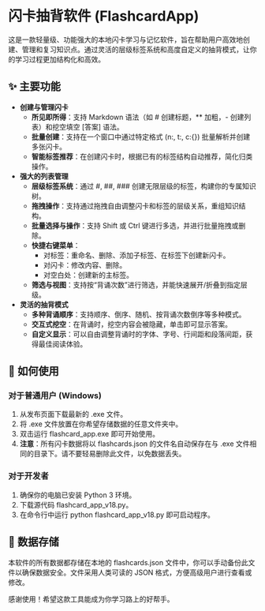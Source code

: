 # **闪卡抽背软件 (FlashcardApp)**

这是一款轻量级、功能强大的本地闪卡学习与记忆软件，旨在帮助用户高效地创建、管理和复习知识点。通过灵活的层级标签系统和高度自定义的抽背模式，让你的学习过程更加结构化和高效。

## **✨ 主要功能**

* **创建与管理闪卡**  
  * **所见即所得**：支持 Markdown 语法（如 \# 创建标题，\*\* 加粗，- 创建列表）和挖空填空 \[答案\] 语法。  
  * **批量创建**：支持在一个窗口中通过特定格式 (n:, t:, c:{}) 批量解析并创建多张闪卡。  
  * **智能标签推荐**：在创建闪卡时，根据已有的标签结构自动推荐，简化归类操作。  
* **强大的列表管理**  
  * **层级标签系统**：通过 \#, \#\#, \#\#\# 创建无限层级的标签，构建你的专属知识树。  
  * **拖拽操作**：支持通过拖拽自由调整闪卡和标签的层级关系，重组知识结构。  
  * **批量选择与操作**：支持 Shift 或 Ctrl 键进行多选，并进行批量拖拽或删除。  
  * **快捷右键菜单**：  
    * 对标签：重命名、删除、添加子标签、在标签下创建新闪卡。  
    * 对闪卡：修改内容、删除。  
    * 对空白处：创建新的主标签。  
  * **筛选与视图**：支持按“背诵次数”进行筛选，并能快速展开/折叠到指定层级。  
* **灵活的抽背模式**  
  * **多种背诵顺序**：支持顺序、倒序、随机、按背诵次数倒序等多种模式。  
  * **交互式挖空**：在背诵时，挖空内容会被隐藏，单击即可显示答案。  
  * **自定义显示**：可以自由调整背诵时的字体、字号、行间距和段落间距，获得最佳阅读体验。

## **🚀 如何使用**

### **对于普通用户 (Windows)**

1. 从发布页面下载最新的 .exe 文件。  
2. 将 .exe 文件放置在你希望存储数据的任意文件夹中。  
3. 双击运行 flashcard\_app.exe 即可开始使用。  
4. **注意**：所有闪卡数据将以 flashcards.json 的文件名自动保存在与 .exe 文件相同的目录下。请不要轻易删除此文件，以免数据丢失。

### **对于开发者**

1. 确保你的电脑已安装 Python 3 环境。  
2. 下载源代码 flashcard\_app\_v18.py。  
3. 在命令行中运行 python flashcard\_app\_v18.py 即可启动程序。

## **💾 数据存储**

本软件的所有数据都存储在本地的 flashcards.json 文件中，你可以手动备份此文件以确保数据安全。文件采用人类可读的 JSON 格式，方便高级用户进行查看或修改。

感谢使用！希望这款工具能成为你学习路上的好帮手。
